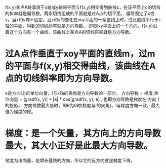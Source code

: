 f(x,y)某点A处垂直于x轴或y轴的平面与f(x,y)相交得到曲线c，在该平面上c的切线的斜率就是偏导数。两条切线组成的平面就是过A点的切平面。
偏导固定了x或y，当x和y均不固定，且x和y的变化在xoy平面的一条直线上时，过此直线平行于z轴的平面，得到的切线斜率就是方向导数。
即l是xy平面上的一个方向，f(x,y)沿着这个方向有一个曲线，该曲线上某点A的切线斜率就是方向导数。
# 过A点作垂直于xoy平面的直线m，过m的平面与f(x,y)相交得曲线，该曲线在A点的切线斜率即为方向导数。

e是方向l上的单位向量，l与x轴的夹角是方向导数的一部分。
方向导数 = 梯度.单位向量 = |gradf(x, y)| * |e| * cos[gradf(x, y), e]  , 也即方向导数是梯度在l方向上的投影。
方向导数最大值时，即θ为0时(梯度与l的夹角)，l与梯度方向一致，最大值为梯度的模。
# 梯度：是一个矢量，其方向上的方向导数最大，其大小正好是此最大方向导数。
梯度为法向量，是增长最快的方向，所以它的反方向就是梯度下降。